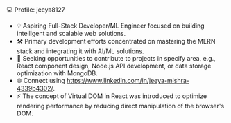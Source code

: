  💻 Profile: jeeya8127

- 💡  Aspiring  Full-Stack Developer/ML Engineer focused on building intelligent and scalable web solutions.
- 🛠️  Primary development efforts concentrated on mastering the  MERN stack  and integrating it with  AI/ML solutions.
- 🚀  Seeking opportunities to contribute to projects in specify area, e.g., React component design, Node.js API development, or data storage optimization with MongoDB.
- 🌐  Connect using https://www.linkedin.com/in/jeeya-mishra-4339b4302/.
- ⚡ The concept of  Virtual DOM in React was introduced to optimize rendering performance by reducing direct manipulation of the browser's DOM.
<!---
jeeya8127/jeeya8127 is a ✨ special ✨ repository because its `README.md` (this file) appears on your GitHub profile.
You can click the Preview link to take a look at your changes.
--->
